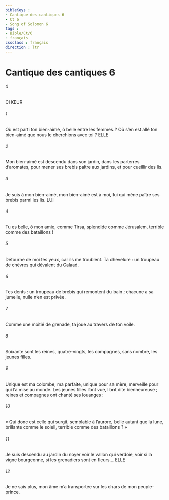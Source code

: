 ```yaml
---
bibleKeys : 
- Cantique des cantiques 6
- Ct 6
- Song of Solomon 6
tags : 
- Bible/Ct/6
- français
cssclass : français
direction : ltr
---
```


# Cantique des cantiques 6

###### 0
CHŒUR
###### 1
Où est parti ton bien-aimé,
ô belle entre les femmes ?
Où s’en est allé ton bien-aimé
que nous le cherchions avec toi ?
ELLE
###### 2
Mon bien-aimé est descendu dans son jardin,
dans les parterres d’aromates,
pour mener ses brebis paître aux jardins,
et pour cueillir des lis.
###### 3
Je suis à mon bien-aimé,
mon bien-aimé est à moi,
lui qui mène paître ses brebis
parmi les lis.
LUI
###### 4
Tu es belle, ô mon amie,
comme Tirsa,
splendide comme Jérusalem,
terrible comme des bataillons !
###### 5
Détourne de moi tes yeux,
car ils me troublent.
Ta chevelure : un troupeau de chèvres
qui dévalent du Galaad.
###### 6
Tes dents : un troupeau de brebis
qui remontent du bain ;
chacune a sa jumelle,
nulle n’en est privée.
###### 7
Comme une moitié de grenade, ta joue
au travers de ton voile.
###### 8
Soixante sont les reines,
quatre-vingts, les compagnes,
sans nombre, les jeunes filles.
###### 9
Unique est ma colombe,
ma parfaite,
unique pour sa mère,
merveille pour qui l’a mise au monde.
Les jeunes filles l’ont vue,
l’ont dite bienheureuse ;
reines et compagnes
ont chanté ses louanges :
###### 10
« Qui donc est celle qui surgit,
semblable à l’aurore,
belle autant que la lune, brillante comme le soleil,
terrible comme des bataillons ? »
###### 11
Je suis descendu au jardin du noyer
voir le vallon qui verdoie,
voir si la vigne bourgeonne,
si les grenadiers sont en fleurs…
ELLE
###### 12
Je ne sais plus, mon âme m’a transportée
sur les chars de mon peuple-prince.
